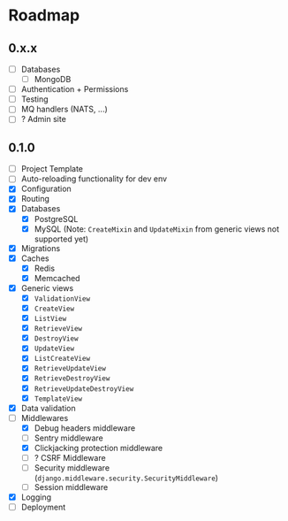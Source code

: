 # Roadmap

## 0.x.x

- [ ] Databases
    - [ ] MongoDB
- [ ] Authentication + Permissions
- [ ] Testing
- [ ] MQ handlers (NATS, ...)
- [ ] ? Admin site

## 0.1.0

- [ ] Project Template
- [ ] Auto-reloading functionality for dev env
- [x] Configuration
- [x] Routing
- [x] Databases
    - [x] PostgreSQL
    - [x] MySQL (Note: `CreateMixin` and `UpdateMixin` from generic views not supported yet)
- [x] Migrations
- [x] Caches
    - [x] Redis
    - [x] Memcached
- [x] Generic views
    - [x] `ValidationView`
    - [x] `CreateView`
    - [x] `ListView`
    - [x] `RetrieveView`
    - [x] `DestroyView`
    - [x] `UpdateView`
    - [x] `ListCreateView`
    - [x] `RetrieveUpdateView`
    - [x] `RetrieveDestroyView`
    - [x] `RetrieveUpdateDestroyView`
    - [x] `TemplateView`
- [x] Data validation
- [ ] Middlewares
    - [x] Debug headers middleware
    - [ ] Sentry middleware
    - [x] Clickjacking protection middleware
    - [ ] ? CSRF Middleware
    - [ ] Security middleware (`django.middleware.security.SecurityMiddleware`)
    - [ ] Session middleware
- [x] Logging
- [ ] Deployment
